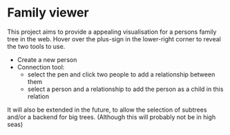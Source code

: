 # Family viewer

This project aims to provide a appealing visualisation for a persons family tree in the web.
Hover over the plus-sign in the lower-right corner to reveal the two tools to use.
- Create a new person
- Connection tool:
  - select the pen and click two people to add a relationship between them
  - select a person and a relationship to add the person as a child in this relation
  
It will also be extended in the future, to allow the selection of subtrees and/or a backend for big trees. (Although this will probably not be in high seas)